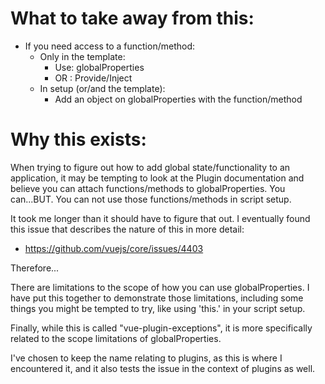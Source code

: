 # What to take away from this:
  - If you need access to a function/method:
    - Only in the template:
      - Use: globalProperties
      - OR : Provide/Inject
    - In setup (or/and the template):
      - Add an object on globalProperties with the function/method

# Why this exists:

   When trying to figure out how to add global state/functionality to an
   application, it may be tempting to look at the Plugin documentation and
   believe you can attach functions/methods to globalProperties.
   You can...BUT. You can not use those functions/methods in script setup.

   It took me longer than it should have to figure that out. I eventually
   found this issue that describes the nature of this in more detail:
   - https://github.com/vuejs/core/issues/4403

   Therefore...

   There are limitations to the scope of how you can use globalProperties.
   I have put this together to demonstrate those limitations, including
   some things you might be tempted to try, like using 'this.' in your
   script setup.

   Finally, while this is called "vue-plugin-exceptions", it is more
   specifically related to the scope limitations of globalProperties.

   I've chosen to keep the name relating to plugins, as this is where I
   encountered it, and it also tests the issue in the context of plugins
   as well.
